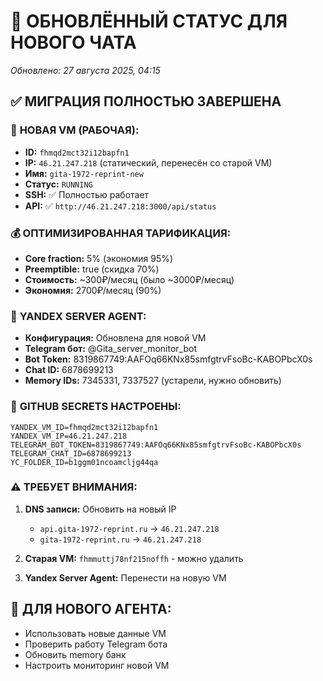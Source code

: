 # 🎉 ОБНОВЛЁННЫЙ СТАТУС ДЛЯ НОВОГО ЧАТА
*Обновлено: 27 августа 2025, 04:15*

## ✅ **МИГРАЦИЯ ПОЛНОСТЬЮ ЗАВЕРШЕНА**

### 🚀 **НОВАЯ VM (РАБОЧАЯ):**
- **ID:** `fhmqd2mct32i12bapfn1`
- **IP:** `46.21.247.218` (статический, перенесён со старой VM)
- **Имя:** `gita-1972-reprint-new`
- **Статус:** `RUNNING`
- **SSH:** ✅ Полностью работает
- **API:** ✅ `http://46.21.247.218:3000/api/status`

### 💰 **ОПТИМИЗИРОВАННАЯ ТАРИФИКАЦИЯ:**
- **Core fraction:** 5% (экономия 95%)
- **Preemptible:** true (скидка 70%)
- **Стоимость:** ~300₽/месяц (было ~3000₽/месяц)
- **Экономия:** 2700₽/месяц (90%)

### 🤖 **YANDEX SERVER AGENT:**
- **Конфигурация:** Обновлена для новой VM
- **Telegram бот:** @Gita_server_monitor_bot
- **Bot Token:** 8319867749:AAFOq66KNx85smfgtrvFsoBc-KABOPbcX0s
- **Chat ID:** 6878699213
- **Memory IDs:** 7345331, 7337527 (устарели, нужно обновить)

### 🔐 **GITHUB SECRETS НАСТРОЕНЫ:**
```
YANDEX_VM_ID=fhmqd2mct32i12bapfn1
YANDEX_VM_IP=46.21.247.218
TELEGRAM_BOT_TOKEN=8319867749:AAFOq66KNx85smfgtrvFsoBc-KABOPbcX0s
TELEGRAM_CHAT_ID=6878699213
YC_FOLDER_ID=b1ggm01ncoamcljg44qa
```

### ⚠️ **ТРЕБУЕТ ВНИМАНИЯ:**
1. **DNS записи:** Обновить на новый IP
   - `api.gita-1972-reprint.ru` → `46.21.247.218`
   - `gita-1972-reprint.ru` → `46.21.247.218`

2. **Старая VM:** `fhmmuttj78nf215noffh` - можно удалить

3. **Yandex Server Agent:** Перенести на новую VM

## 🎯 **ДЛЯ НОВОГО АГЕНТА:**
- Использовать новые данные VM
- Проверить работу Telegram бота
- Обновить memory банк
- Настроить мониторинг новой VM
